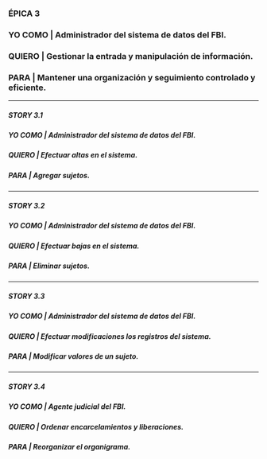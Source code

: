 ### ÉPICA 3  

### YO COMO  | Administrador del sistema de datos del FBI.  
 
### QUIERO  | Gestionar la entrada y manipulación de información.  

### PARA  | Mantener una organización y seguimiento controlado y eficiente.  

--------------------------------------------------------------------------------

##### STORY 3.1 

##### YO COMO | Administrador del sistema de datos del FBI.  

##### QUIERO | Efectuar altas en el sistema.  

##### PARA |  Agregar sujetos.
--------------------------------------------------------------------------------

##### STORY 3.2 

##### YO COMO | Administrador del sistema de datos del FBI.  

##### QUIERO | Efectuar bajas en el sistema.  

##### PARA |  Eliminar sujetos.
--------------------------------------------------------------------------------

##### STORY 3.3 

##### YO COMO | Administrador del sistema de datos del FBI.  

##### QUIERO | Efectuar modificaciones los registros del sistema.  

##### PARA |  Modificar valores de un sujeto.
--------------------------------------------------------------------------------

##### STORY 3.4 

##### YO COMO | Agente judicial del FBI.  
 
##### QUIERO | Ordenar encarcelamientos y liberaciones.  

##### PARA |  Reorganizar el organigrama.



